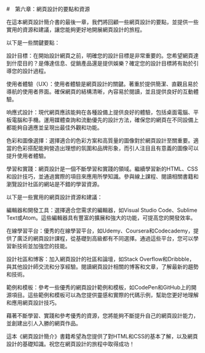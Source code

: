 #　第六章：網頁設計的要點和資源

在這本網頁設計簡介書的最後一章，我們將回顧一些網頁設計的要點，並提供一些實用的資源和建議，讓您能夠更好地開展網頁設計的旅程。

以下是一些關鍵要點：

設計目標：在開始設計網頁之前，明確您的設計目標是非常重要的。您希望網頁達到什麼目的？是傳達信息、促銷產品還是提供娛樂？確定您的設計目標將有助於引導您的設計過程。

使用者體驗（UX）：使用者體驗是網頁設計的關鍵。著重於提供簡潔、直觀且易於導航的使用者界面。確保網頁的結構清晰，內容易於閱讀，並且提供良好的互動體驗。

响應式設計：現代網頁應該能夠在各種設備上提供良好的體驗，包括桌面電腦、平板電腦和手機。運用媒體查詢和流動優先的設計方法，確保您的網頁在不同設備上都能夠自適應並呈現出最佳外觀和功能。

色彩和圖像選擇：選擇適合的色彩方案和高質量的圖像對於網頁設計至關重要。適當的色彩搭配能夠營造出理想的氛圍和品牌形象，而引人注目且有意義的圖像可以提升使用者體驗。

學習和實踐：網頁設計是一個不斷學習和實踐的領域。繼續學習新的HTML、CSS和設計技巧，並通過實際的項目來應用所學知識。參與線上課程、閱讀相關書籍和瀏覽設計社區的網站是不錯的學習資源。

以下是一些實用的網頁設計資源和建議：

編輯器和開發工具：選擇適合您需求的編輯器，如Visual Studio Code、Sublime Text或Atom。這些編輯器具有豐富的擴展和強大的功能，可提高您的開發效率。

在線學習平台：優秀的在線學習平台，如Udemy、Coursera和Codecademy，提供了廣泛的網頁設計課程，從基礎到高級都有不同選擇。通過這些平台，您可以學習新技術並加強您的技能。

設計社區和博客：加入網頁設計的社區和論壇，如Stack Overflow和Dribbble，與其他設計師交流和分享經驗。閱讀網頁設計相關的博客和文章，了解最新的趨勢和技術。

範例和模板：參考一些優秀的網頁設計範例和模板，如CodePen和GitHub上的開源項目。這些範例和模板可以為您提供靈感和實際的代碼示例，幫助您更好地理解和應用網頁設計技巧。

藉著不斷學習、實踐和參考優秀的資源，您將能夠不斷提升自己的網頁設計能力，並創建出引人入勝的網頁作品。

這本《網頁設計簡介》書籍希望為您提供了對HTML和CSS的基本了解，以及網頁設計的基礎知識。祝您在網頁設計的旅程中取得成功！